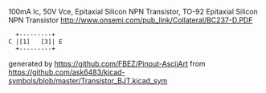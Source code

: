 100mA Ic, 50V Vce, Epitaxial Silicon NPN Transistor, TO-92
Epitaxial Silicon NPN Transistor
http://www.onsemi.com/pub_link/Collateral/BC237-D.PDF


	  +---------+
	C |[1]   [3]| E
	  +---------+


generated by https://github.com/FBEZ/Pinout-AsciiArt from https://github.com/ask6483/kicad-symbols/blob/master/Transistor_BJT.kicad_sym